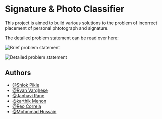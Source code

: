 # Signature & Photo Classifier

This project is aimed to build various solutions to the problem of incorrect placement of personal phtotograph and signature.

The detailed problem statement can be read over here:

![Brief problem statement](https://user-images.githubusercontent.com/22417910/159150241-d44e6a30-afb2-4722-9820-a6fbdbd660b8.jpeg)

![Detailed problem statement](https://user-images.githubusercontent.com/22417910/159150102-f06fd748-0643-44cc-a26b-0672b7234aeb.jpeg)


## Authors

- [@Shlok Pikle](https://github.com/ShlokP07)
- [@Ryan Varghese](https://github.com/ryanvarghese)
- [@Janhavi Rane](https://github.com/janhavi9)
- [@karthik Menon](https://github.com/KarMeno)
- [@Reo Correia](https://github.com/ReoCorreia)
- [@Mohmmad Hussain]()

